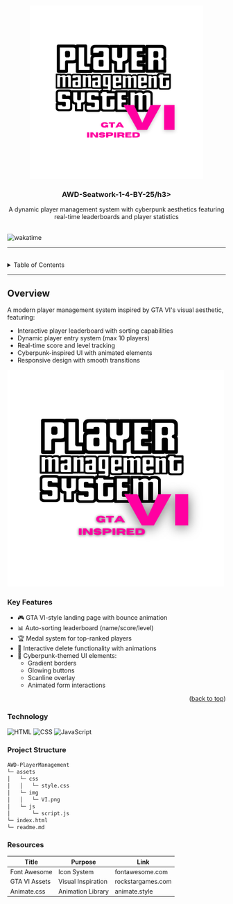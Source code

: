 <a name="readme-top">

<br/>
<div align="center">
  <a href="https://github.com/eums046">
    <img src="./assets/img/VI.png" alt="GTA VI Logo" width="400" height="400">
  </a>
  <h3 align="center">AWD-Seatwork-1-4-BY-25/h3>
</div>

<div align="center">
  A dynamic player management system with cyberpunk aesthetics featuring real-time leaderboards and player statistics
</div>

<br />

![wakatime](https://wakatime.com/badge/user/a5586167-bdae-4a0c-90d2-15e75288fa41/project/34b76b6e-4f6d-453f-8dd5-b2ab177c9c22.svg)

---

<br />

<details>
  <summary>Table of Contents</summary>
  <ol>
    <li>
      <a href="#overview">Overview</a>
      <ul>
        <li><a href="#key-features">Key Features</a></li>
      </ul>
    </li>
    <li>
      <a href="#technology-stack">Technology Stack</a>
    </li>
    <li>
      <a href="#project-structure">Project Structure</a>
    </li>
    <li>
      <a href="#resources">Resources</a>
    </li>
  </ol>
</details>

---

## Overview

A modern player management system inspired by GTA VI's visual aesthetic, featuring:

- Interactive player leaderboard with sorting capabilities
- Dynamic player entry system (max 10 players)
- Real-time score and level tracking
- Cyberpunk-inspired UI with animated elements
- Responsive design with smooth transitions

![System Preview](./assets/img/VI%20(1).png)

### Key Features

- 🎮 GTA VI-style landing page with bounce animation
- 📊 Auto-sorting leaderboard (name/score/level)
- 🏆 Medal system for top-ranked players
- 🚨 Interactive delete functionality with animations
- 🌈 Cyberpunk-themed UI elements:
  - Gradient borders
  - Glowing buttons
  - Scanline overlay
  - Animated form interactions

<p align="right">(<a href="#readme-top">back to top</a>)</p>

### Technology
<!-- TODO: List of Technology Used -->
![HTML](https://img.shields.io/badge/HTML-E34F26?style=for-the-badge&logo=html5&logoColor=white)
![CSS](https://img.shields.io/badge/CSS-1572B6?style=for-the-badge&logo=css3&logoColor=white)
![JavaScript](https://img.shields.io/badge/JavaScript-F7DF1E?style=for-the-badge&logo=javascript&logoColor=white)


### Project Structure

```
AWD-PlayerManagement
└─ assets
│   └─ css
│   │   └─ style.css       
│   └─ img
│   │   └─ VI.png          
│   └─ js
│       └─ script.js       
└─ index.html              
└─ readme.md
```
### Resources

| Title | Purpose | Link |
|-|-|-|
| Font Awesome | Icon System | fontawesome.com |
| GTA VI Assets | Visual Inspiration | rockstargames.com |
| Animate.css | Animation Library | animate.style|


